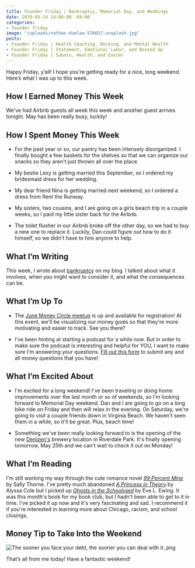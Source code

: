 ```yaml
---
title: Founder Friday | Bankruptcy, Memorial Day, and Weddings
date: 2019-05-24 14:00:00 -04:00
categories:
- founder friday
image: "/uploads/nathan-dumlao-576657-unsplash.jpg"
posts:
- Founder Friday | Health Coaching, Decking, and Mental Health
- Founder Friday | Statement, Emotional Labor, and Bossed Up
- Founder Friday | Subaru, Health, and Easter
---
```


Happy Friday, y’all! I hope you're getting ready for a nice, long weekend. Here’s what I was up to this week.

## **How I Earned Money This Week**

We've had Airbnb guests all week this week and another guest arrives tonight. May has been really busy, luckily!

## **How I Spent Money This Week**

* For the past year or so, our pantry  has been intensely disorganized. I finally bought a few baskets for the shelves so that we can organize our snacks so they aren't just thrown all over the place.

* My bestie Lexy is getting married this September, so I ordered my bridesmaid dress for her wedding. 

* My dear friend Nina is getting married next weekend, so I ordered a dress from Rent the Runway. 

* My sisters, two cousins, and I are going on a girls beach trip in a couple weeks, so I paid my little sister back for the Airbnb.

* The toilet flusher in our Airbnb broke off the other day, so we had to buy a new one to replace it. Luckily, Dan could figure out how to do it himself, so we didn't have to hire anyone to help.

## **What I’m Writing**

This week, I wrote about [bankruptcy](https://www.maggiegermano.com/blog/what-does-bankruptcy-mean-and-should-you-file-for-it/) on my blog. I talked about what it involves, when you might want to consider it, and what the consequences can be.

## **What I’m Up To**

* The [June Money Circle meetup](https://www.eventbrite.com/e/money-circle-visualizing-your-money-goals-tickets-62153044429) is up and available for registration! At this event, we'll be visualizing our money goals so that they're more motivating and easier to track. See you there?

* I've been hinting at starting a podcast for a while now. But in order to make sure the podcast is interesting and helpful for YOU, I want to make sure I'm answering your questions. [Fill out this form](https://docs.google.com/forms/d/e/1FAIpQLSf75z5itnYO-XOLStoqY5FXwuf8YI37ye5OD21Wv7tBGAqIVQ/viewform?usp=sf_link) to submit any and all money questions that you have! 

## **What I’m Excited About**

* I'm excited for a long weekend! I've been traveling or doing home improvements over the last month or so of weekends, so I'm looking forward to Memorial Day weekend. Dan and I are going to go on a long bike ride on Friday and then will relax in the evening. On Saturday, we're going to visit a couple friends down in Virginia Beach. We haven't seen them in a while, so it'll be great. Plus, beach time!

* Something we've been really looking forward to is the opening of the new [Denizen's](https://denizensbrewingco.com/) brewery location in Riverdale Park. It's finally opening tomorrow, May 25th and we can't wait to check it out on Monday!

## **What I’m Reading**

I'm still working my way through the cute romance novel *[99 Percent Mine](https://www.goodreads.com/book/show/36300625-99-percent-mine)* by Sally Thorne. I've pretty much abandoned *[A Princess in Theory](https://www.goodreads.com/book/show/35271238-a-princess-in-theory)* by Alyssa Cole but I picked up *[Ghosts in the Schoolyard](https://www.goodreads.com/book/show/38923643-ghosts-in-the-schoolyard)* by Eve L. Ewing. It was this month's book for my book club, but I hadn't been able to get to it in time. I've picked it up now and it's very fascinating and sad. I recommend it if you're interested in learning more about Chicago, racism, and school closings.

## **Money Tip to Take Into the Weekend**

![The sooner you face your debt, the sooner you can deal with it..png](/uploads/The%20sooner%20you%20face%20your%20debt,%20the%20sooner%20you%20can%20deal%20with%20it..png)

That’s all from me today! Have a fantastic weekend!